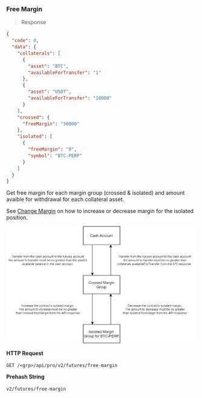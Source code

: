 ### Free Margin

> Response

```json
{
  "code": 0,
  "data": {
    "collaterals": [
      {
        "asset": "BTC",
        "availableForTransfer": "1"
      },
      {
        "asset": "USDT",
        "availableForTransfer": "10000"
      }
    ],
    "crossed": {
      "freeMargin": "30000"
    },
    "isolated": [
      {
        "freeMargin": "0",
        "symbol": "BTC-PERP"
      }
    ]
  }
}
```

Get free margin for each margin group (crossed & isolated) and amount avaible for withdrawal for each collateral asset.

See [Change Margin](#change-margin-for-isolated-positions) on how to increase or decrease margin for the isolated position.

![change-isolated-margin](../images/change-isolated-margin.png)

**HTTP Request**

`GET /<grp>/api/pro/v2/futures/free-margin`

**Prehash String**

`v2/futures/free-margin`

